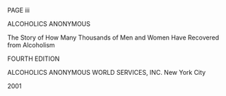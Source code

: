 PAGE iii

ALCOHOLICS ANONYMOUS

The Story of How Many Thousands of Men and Women Have Recovered from Alcoholism

FOURTH EDITION

ALCOHOLICS ANONYMOUS WORLD SERVICES, INC.
New York City

2001

